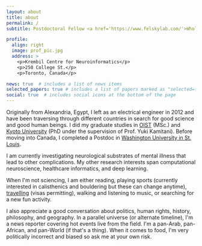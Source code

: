 ```yaml
---
layout: about
title: about
permalink: /
subtitle: Postdoctoral Fellow <a href='https://www.felskylab.com/'>Whole Person and Population Modelling Lab</a>.

profile:
  align: right
  image: prof_pic.jpg
  address: >
    <p>Krembil Centre for Neuroinformatics</p>
    <p>250 College St.</p>
    <p>Toronto, Canada</p>

news: true  # includes a list of news items
selected_papers: true # includes a list of papers marked as "selected={true}"
social: true  # includes social icons at the bottom of the page
---
```


Originally from Alexandria, Egypt, I left as an electrical engineer in 2012 and have been traversing through different countries in search for good science and good human beings. I did my graduate studies in <a href='https://www.oist.jp/'>OIST</a> (MSc.) and <a href='https://kamitani-lab.ist.i.kyoto-u.ac.jp/'>Kyoto University</a> (PhD under the supervision of Prof. Yuki Kamitani). Before moving into Canada, I completed a Postdoc in <a href='https://www.wustl.edu/'>Washington University in St. Louis</a>.

I am currently investigating neurological substrates of mental illness that lead to other complications. My other research interests span computational neuroscience, healthcare informatics, and deep learning.

When I'm not sciencing, I am either reading, playing sports (currently interested in calisthenics and bouldering but these can change anytime), <a href='fun'>travelling</a> (visas permitting), walking and listening to music, or searching for a new fun activity.

I also appreciate a good conversation about politics, human rights, history, philosophy, and geography. In a parallel universe (or alternate timeline), I'm a news reporter covering hot events live from the field. I'm a pan-Arab, pan-African, and pan-World (if that's a thing). When it comes to food, I'm very politically incorrect and biased so ask me at your own risk.


